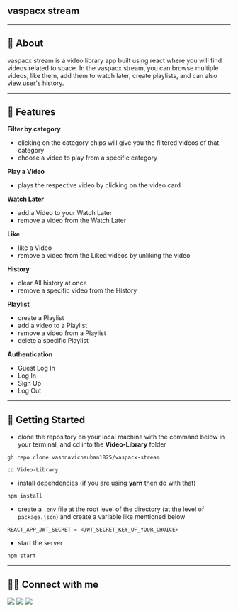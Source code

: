 ## vaspacx stream

---

## 📖 About

vaspacx stream is a video library app built using react where you will find videos related to space. In the vaspacx stream, you can browse multiple videos, like them, add them to watch later, create playlists, and can also view user's history. 

---

## 🚀 Features

**Filter by category**

- clicking on the category chips will give you the filtered videos of that category
- choose a video to play from a specific category

**Play a Video**

- plays the respective video by clicking on the video card

**Watch Later**

- add a Video to your Watch Later
- remove a video from the Watch Later

**Like**

- like a Video
- remove a video from the Liked videos by unliking the video

**History**

- clear All history at once
- remove a specific video from the History

**Playlist**

- create a Playlist
- add a video to a Playlist
- remove a video from a Playlist
- delete a specific Playlist

**Authentication**

- Guest Log In
- Log In
- Sign Up
- Log Out

---

## 🔌 Getting Started

- clone the repository on your local machine with the command below in your terminal, and cd into the **Video-Library** folder

```
gh repo clone vashnavichauhan1825/vaspacx-stream

cd Video-Library
```

- install dependencies (if you are using **yarn** then do with that)

```
npm install
```

- create a `.env` file at the root level of the directory (at the level of `package.json`) and create a variable like mentioned below

```
REACT_APP_JWT_SECRET = <JWT_SECRET_KEY_OF_YOUR_CHOICE>
```

- start the server

```
npm start
```

---

## 👨‍💻 Connect with me

<a href="https://twitter.com/VashnaviChauhan"><img src="https://img.shields.io/badge/Twitter-1DA1F2?style=for-the-badge&logo=twitter&logoColor=white"/></a>
<a href="https://www.linkedin.com/in/vashnavi-chauhan-b6222514b/"><img src="https://img.shields.io/badge/LinkedIn-0077B5?style=for-the-badge&logo=linkedin&logoColor=white"/></a>
<a href="https://www.instagram.com/streamofthought18/"><img src="https://img.shields.io/badge/Instagram-E4405F?style=for-the-badge&logo=instagram&logoColor=white"/></a>

